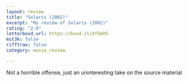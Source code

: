 ```yaml
---
layout: review
title: "Solaris (2002)"
excerpt: "My review of Solaris (2002)"
rating: "2.0"
letterboxd_url: https://boxd.it/4f9aH5
mst3k: false
rifftrax: false
category: movie_review

---
```


Not a horrible offense, just an uninteresting take on the source material